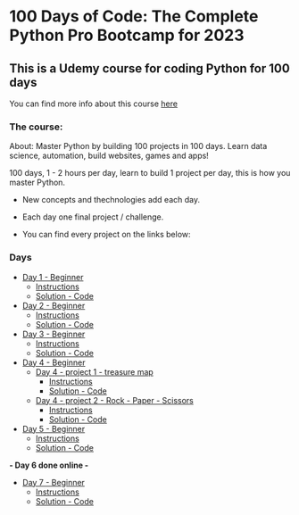 # 100 Days of Code: The Complete Python Pro Bootcamp for 2023

## This is a Udemy course for coding Python for 100 days
You can find more info about this course [here](https://www.udemy.com/share/103IHM3@y3v-NJ7mo-v3hzYNI1Nsb1ou5eWbgkq_b6zznCAk_Xpwf9sndCbaaARZgrZWS59asA==/)

### The course:

About: Master Python by building 100 projects in 100 days. Learn data science, automation, build websites, games and apps!  
  
100 days, 1 - 2 hours per day, learn to build 1 project per day, this is how you master Python.

* New concepts and thechnologies add each day.

* Each day one final project / challenge.

* You can find every project on the links below:

### Days

* [Day 1 - Beginner](./day_1/)
    * [Instructions](./day_1/instructions.md)
    * [Solution - Code](./day_1/main.py)
* [Day 2 - Beginner](./day_2/)
    * [Instructions](./day_2/instructions.md)
    * [Solution - Code](./day_2/main.py)
* [Day 3 - Beginner](./day_3/)
    * [Instructions](./day_3/instructions.md)
    * [Solution - Code](./day_3/main.py)
* [Day 4 - Beginner](./day_4/)
    * [Day 4 - project 1 - treasure map](./day_4/treasure_map/)
        * [Instructions](./day_4/treasure_map/instructions.md)
        * [Solution - Code](./day_4/treasure_map/main.py)
    * [Day 4 - project 2 - Rock - Paper - Scissors](./day_4/rock_paper_scissors/)
        * [Instructions](./day_4/rock_paper_scissors/instructions.md)
        * [Solution - Code](./day_4/rock_paper_scissors/main.py)
* [Day 5 - Beginner](./day_5/)
    * [Instructions](./day_5/instructions.md)
    * [Solution - Code](./day_5/main.py)  

**- Day 6 done online -**
* [Day 7 - Beginner](./day_7/)
    * [Instructions](./day_7/instructions.md)
    * [Solution - Code](./day_7/main.py)